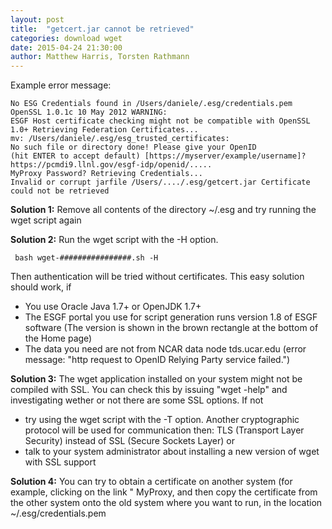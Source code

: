 ```yaml
---
layout: post
title:  "getcert.jar cannot be retrieved"
categories: download wget
date: 2015-04-24 21:30:00
author: Matthew Harris, Torsten Rathmann
---
```


Example error message:

    No ESG Credentials found in /Users/daniele/.esg/credentials.pem
    OpenSSL 1.0.1c 10 May 2012 WARNING: 
    ESGF Host certificate checking might not be compatible with OpenSSL 1.0+ Retrieving Federation Certificates...
    mv: /Users/daniele/.esg/esg_trusted_certificates: 
    No such file or directory done! Please give your OpenID 
    (hit ENTER to accept default) [https://myserver/example/username]? https://pcmdi9.llnl.gov/esgf-idp/openid/..... 
    MyProxy Password? Retrieving Credentials...
    Invalid or corrupt jarfile /Users/..../.esg/getcert.jar Certificate could not be retrieved

**Solution 1:** Remove all contents of the directory ~/.esg and try running the wget script again

**Solution 2:** Run the wget script with the -H option.

     bash wget-################.sh -H

Then authentication will be tried without certificates. This easy solution should work, if
* You use Oracle Java 1.7+ or OpenJDK 1.7+
* The ESGF portal you use for script generation runs version 1.8 of ESGF software (The version is shown in the brown rectangle at the bottom of the Home page)
* The data you need are not from NCAR data node tds.ucar.edu (error message: "http request to OpenID Relying Party service failed.")

**Solution 3:** The wget application installed on your system might not be compiled with SSL. You can check this by issuing "wget -help" and investigating wether or not there are some SSL options. If not
* try using the wget script with the -T option. Another cryptographic protocol will be used for communication then: TLS (Transport Layer Security) instead of SSL (Secure Sockets Layer) or
* talk to your system administrator about installing a new version of wget with SSL support

**Solution 4:** You can try to obtain a certificate on another system (for example, clicking on the link " MyProxy, and then copy the certificate from the other system onto the old system where you want to run, in the location ~/.esg/credentials.pem

